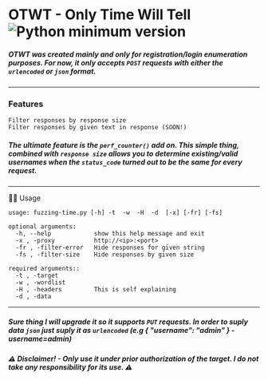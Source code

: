 # OTWT - Only Time Will Tell ![Python minimum version](https://img.shields.io/badge/Python-3.10%2B-brightgreen)

##### OTWT was created mainly and only for registration/login enumeration purposes. For now, it only accepts `POST` requests with either the `urlencoded` or `json` format.
_____________________________________________________________________________________________________________________
### Features
    Filter responses by response size
    Filter responses by given text in response (SOON!)

##### The ultimate feature is the `perf_counter()` add on. This simple thing, combined with `response size` allows you to determine existing/valid usernames when the `status_code` turned out to be the same for every request.

_____________________________________________________________________________________________________________________
:man_technologist: Usage

    usage: fuzzing-time.py [-h] -t  -w  -H  -d  [-x] [-fr] [-fs]

    optional arguments:
      -h, --help            show this help message and exit
      -x , -proxy           http://<ip>:<port>
      -fr , -filter-error   Hide responses for given string
      -fs , -filter-size    Hide responses by given size
    
    required arguments::
      -t , -target 
      -w , -wordlist 
      -H , -headers         This is self explaining
      -d , -data 

_____________________________________________________________________________________________________________________
##### Sure thing I will upgrade it so it supports `PUT` requests. In order to suply data `json` just suply it as `urlencoded` (e.g { "username": "admin" } - username=admin) 

##### :warning: Disclaimer! - Only use it under prior authorization of the target. I do not take any responsibility for its use. :warning:

    
    
